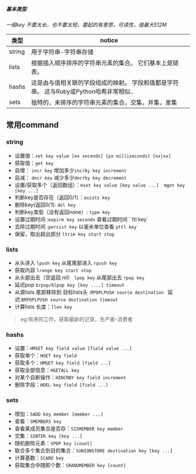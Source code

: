 
##### 基本类型

*一般key 不要太长，也不要太短，要起的有意思，可读性，值最大512M*

类型|notice
---|---
string|用于字符串-字符串存储
lists|根据插入顺序排序的字符串元素的集合。 它们基本上是链表。
hashs|这是由与值相关联的字段组成的映射。 字段和值都是字符串。 这与Ruby或Python哈希非常相似..
sets|独特的，未排序的字符串元素的集合。交集，并集，差集


## 常用command
### string

- 设置值：`set key value [ex seconds] [px milliseconds] [nx|xx]`
- 获取值：`get key`
- 自增： `incr key`  增加多少`incrby key increment`
- 自减：  `decr key` 减少多少`decrby key decrement`
- 设置/获取多个（返回数组）：`mset key value [key value ...]  mget key [key ...]`
- 判断key是否存在（返回0/1）：`exists key`
- 删除key(返回0/1): `del key`
- 判断key类型（没有返回none）: `type key`
- 设置过期时间 :`expire key seconds` 查看过期时间 ``ttl key`
- 去除过期时间 :`persist key` 以毫米单位查看 `pttl key`
- 保留，取出超出部分 `ltrim key start stop`

### lists 
- 从头进入 `lpush key` 从尾尾部进入 `rpush key`
- 获取内容   `lrange key start stop`
- 从头部出去（空返回 nil） `lpop key`  从尾部出去 `rpop key`
- 延迟pop   `brpop/blpop key [key ....] timeout`
- 从源lists 尾部移除到 目标lists头 :`RPOPLPUSH source destination `   延迟:`BRPOPLPUSH source destination timeout`
- 计算lists 长度：`llen key`
> eg:有序的工作，获取最新的记录，生产者-消费者

### hashs
- 设置：`HMSET key field value [field value ...]`
- 获取单个：`HGET key field`
- 获取多个：`HMGET key field [field ...]`
- 获取全部信息：`HGETALL key`
- 对某个自断操作：`HINCRBY key field increment`
- 删除字段：`HDEL key field [field ...]`

### sets
- 增加：`SADD key member [member ...]`
- 查看：`SMEMBERS key`
- 查看某成员集合是否存：`SISMEMBER key member`
- 交集：`SINTER key [key ...]`
- 随机删除元素：`SPOP key [count]`
- 联合多个集合到目的集合：`SUNIONSTORE destination key [key ...]`
- 计算基数：`SCARD key`
- 获取集合中随即个数：`SRANDMEMBER key [count]`



